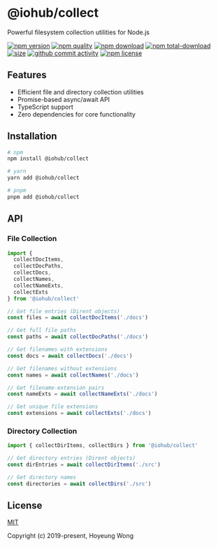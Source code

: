 # @iohub/collect

Powerful filesystem collection utilities for Node.js

[![npm version][npm-image]][npm-url]
[![npm quality][quality-image]][quality-url]
[![npm download][download-image]][npm-url]
[![npm total-download][total-download-image]][npm-url]
[![size][size]][size-url]
[![github commit activity][commit-image]][github-url]
[![npm license][license-image]][npm-url]

## Features

- Efficient file and directory collection utilities
- Promise-based async/await API
- TypeScript support
- Zero dependencies for core functionality

## Installation

```bash
# npm
npm install @iohub/collect

# yarn
yarn add @iohub/collect

# pnpm
pnpm add @iohub/collect
```

## API

### File Collection

```js
import { 
  collectDocItems,
  collectDocPaths,
  collectDocs,
  collectNames,
  collectNameExts,
  collectExts
} from '@iohub/collect'

// Get file entries (Dirent objects)
const files = await collectDocItems('./docs')

// Get full file paths
const paths = await collectDocPaths('./docs')

// Get filenames with extensions
const docs = await collectDocs('./docs')

// Get filenames without extensions
const names = await collectNames('./docs')

// Get filename-extension pairs
const nameExts = await collectNameExts('./docs')

// Get unique file extensions
const extensions = await collectExts('./docs')
```

### Directory Collection

```js
import { collectDirItems, collectDirs } from '@iohub/collect'

// Get directory entries (Dirent objects)
const dirEntries = await collectDirItems('./src')

// Get directory names
const directories = await collectDirs('./src')
```

## License

[MIT](/LICENSE)

Copyright (c) 2019-present, Hoyeung Wong

[//]: <> (Shields)

[npm-image]: https://img.shields.io/npm/v/@iohub/collect.svg?style=flat-square

[quality-image]: http://npm.packagequality.com/shield/@iohub/collect.svg?style=flat-square

[download-image]: https://img.shields.io/npm/dm/@iohub/collect.svg?style=flat-square

[total-download-image]:https://img.shields.io/npm/dt/@iohub/collect.svg?style=flat-square

[license-image]: https://img.shields.io/npm/l/@iohub/collect.svg?style=flat-square

[commit-image]: https://img.shields.io/github/commit-activity/y/hoyeungw/@iohub/collect?style=flat-square

[size]: https://packagephobia.now.sh/badge?p=@iohub/collect

[//]: <> (Link)

[npm-url]: https://npmjs.org/package/@iohub/collect

[quality-url]: http://packagequality.com/#?package=@iohub/collect

[github-url]: https://github.com/hoyeungw/@iohub/collect

[size-url]: https://packagephobia.now.sh/result?p=@iohub/collect
